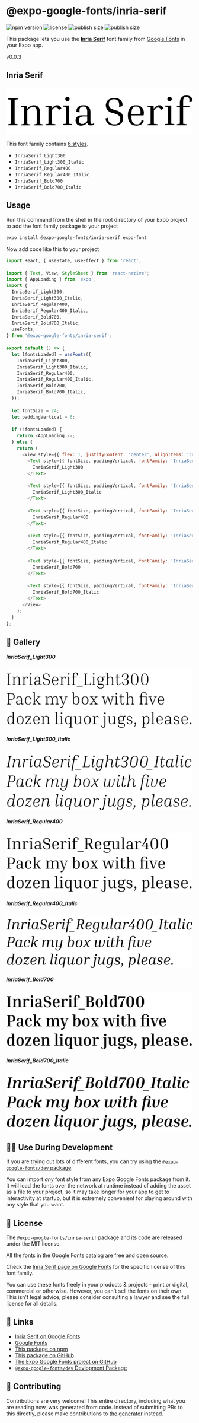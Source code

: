 # @expo-google-fonts/inria-serif

![npm version](https://flat.badgen.net/npm/v/@expo-google-fonts/inria-serif)
![license](https://flat.badgen.net/github/license/expo/google-fonts)
![publish size](https://flat.badgen.net/packagephobia/install/@expo-google-fonts/inria-serif)
![publish size](https://flat.badgen.net/packagephobia/publish/@expo-google-fonts/inria-serif)

This package lets you use the [**Inria Serif**](https://fonts.google.com/specimen/Inria+Serif) font family from [Google Fonts](https://fonts.google.com/) in your Expo app.

v0.0.3

## Inria Serif

![Inria Serif](./font-family.png)

This font family contains [6 styles](#-gallery).

- `InriaSerif_Light300`
- `InriaSerif_Light300_Italic`
- `InriaSerif_Regular400`
- `InriaSerif_Regular400_Italic`
- `InriaSerif_Bold700`
- `InriaSerif_Bold700_Italic`

## Usage

Run this command from the shell in the root directory of your Expo project to add the font family package to your project
```sh
expo install @expo-google-fonts/inria-serif expo-font
```

Now add code like this to your project
```js
import React, { useState, useEffect } from 'react';

import { Text, View, StyleSheet } from 'react-native';
import { AppLoading } from 'expo';
import {
  InriaSerif_Light300,
  InriaSerif_Light300_Italic,
  InriaSerif_Regular400,
  InriaSerif_Regular400_Italic,
  InriaSerif_Bold700,
  InriaSerif_Bold700_Italic,
  useFonts,
} from '@expo-google-fonts/inria-serif';

export default () => {
  let [fontsLoaded] = useFonts({
    InriaSerif_Light300,
    InriaSerif_Light300_Italic,
    InriaSerif_Regular400,
    InriaSerif_Regular400_Italic,
    InriaSerif_Bold700,
    InriaSerif_Bold700_Italic,
  });

  let fontSize = 24;
  let paddingVertical = 6;

  if (!fontsLoaded) {
    return <AppLoading />;
  } else {
    return (
      <View style={{ flex: 1, justifyContent: 'center', alignItems: 'center' }}>
        <Text style={{ fontSize, paddingVertical, fontFamily: 'InriaSerif_Light300' }}>
          InriaSerif_Light300
        </Text>

        <Text style={{ fontSize, paddingVertical, fontFamily: 'InriaSerif_Light300_Italic' }}>
          InriaSerif_Light300_Italic
        </Text>

        <Text style={{ fontSize, paddingVertical, fontFamily: 'InriaSerif_Regular400' }}>
          InriaSerif_Regular400
        </Text>

        <Text style={{ fontSize, paddingVertical, fontFamily: 'InriaSerif_Regular400_Italic' }}>
          InriaSerif_Regular400_Italic
        </Text>

        <Text style={{ fontSize, paddingVertical, fontFamily: 'InriaSerif_Bold700' }}>
          InriaSerif_Bold700
        </Text>

        <Text style={{ fontSize, paddingVertical, fontFamily: 'InriaSerif_Bold700_Italic' }}>
          InriaSerif_Bold700_Italic
        </Text>
      </View>
    );
  }
};

```

## 🔡 Gallery

##### InriaSerif_Light300
![InriaSerif_Light300](./843b3e9e758e66cd88535ad2c67fba727e83e342a871227e9d6dd1640acbd496.ttf.png)

##### InriaSerif_Light300_Italic
![InriaSerif_Light300_Italic](./f4537cff635316910c2b9f1449b29caaa2d9aaf852dc13bd2d82adc9070e861d.ttf.png)

##### InriaSerif_Regular400
![InriaSerif_Regular400](./3e86dfe8f6fc1e2431b0a39040b2dc845fe91b448d1a75733f8a2e1d8dd54586.ttf.png)

##### InriaSerif_Regular400_Italic
![InriaSerif_Regular400_Italic](./911f907aefd837c9e50f383f376f437fef8b69dee712ca4f5513ffc70769cc5a.ttf.png)

##### InriaSerif_Bold700
![InriaSerif_Bold700](./ee42dcf7120d640f7b28930c80818aaec0e114784ea1935fbf0721429519d6c5.ttf.png)

##### InriaSerif_Bold700_Italic
![InriaSerif_Bold700_Italic](./503bdc8982bd9fc8af24dadb68f8e5304ddeb3d2aa5f9135811977c9b4c4eb80.ttf.png)


## 👩‍💻 Use During Development

If you are trying out lots of different fonts, you can try using the [`@expo-google-fonts/dev` package](https://github.com/expo/google-fonts/tree/master/font-packages/dev#readme).

You can import *any* font style from any Expo Google Fonts package from it. It will load the fonts
over the network at runtime instead of adding the asset as a file to your project, so it may take longer
for your app to get to interactivity at startup, but it is extremely convenient
for playing around with any style that you want.

## 📖 License

The `@expo-google-fonts/inria-serif` package and its code are released under the MIT license.

All the fonts in the Google Fonts catalog are free and open source.

Check the [Inria Serif page on Google Fonts](https://fonts.google.com/specimen/Inria+Serif) for the specific license of this font family.

You can use these fonts freely in your products & projects - print or digital, commercial or otherwise. However, you can't sell the fonts on their own. This isn't legal advice, please consider consulting a lawyer and see the full license for all details.

## 🔗 Links

- [Inria Serif on Google Fonts](https://fonts.google.com/specimen/Inria+Serif)
- [Google Fonts](https://fonts.google.com/)
- [This package on npm](https://www.npmjs.com/package/@expo-google-fonts/inria-serif)
- [This package on GitHub](https://github.com/expo/google-fonts/tree/master/font-packages/inria-serif)
- [The Expo Google Fonts project on GitHub](https://github.com/expo/google-fonts)
- [`@expo-google-fonts/dev` Devlopment Package](https://github.com/expo/google-fonts/tree/master/font-packages/dev)


## 🤝 Contributing

Contributions are very welcome! This entire directory, including what you are reading now, was generated from code. Instead of submitting PRs to this directly, please make contributions to [the generator](https://github.com/expo/google-fonts/tree/master/packages/generator) instead.
